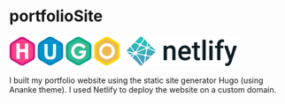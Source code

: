 # portfolioSite

<img src = "readme-images/hugo-logo1.png" width="200">  &nbsp;  <img src = "readme-images/netlify-logo.png" width="200">

 I built my portfolio website using the static site generator Hugo (using Ananke theme). I used Netlify to deploy the website on a custom domain.
